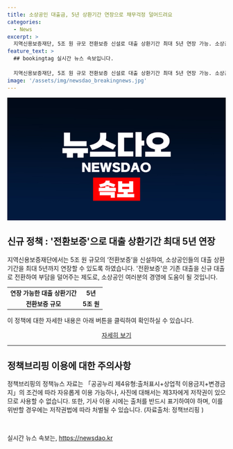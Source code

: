 ```yaml
---
title: 소상공인 대출금, 5년 상환기간 연장으로 채무걱정 덜어드려요
categories:
  - News
excerpt: >
  지역신용보증재단, 5조 원 규모 전환보증 신설로 대출 상환기간 최대 5년 연장 가능. 소상공인 부담 경감 위해 노력
feature_text: >
  ## bookingtag 실시간 뉴스 속보입니다.

  지역신용보증재단, 5조 원 규모 전환보증 신설로 대출 상환기간 최대 5년 연장 가능. 소상공인 부담 경감 위해 노력
image: '/assets/img/newsdao_breakingnews.jpg'
---
```


<p><img src="/assets/img/newsdao_breakingnews.jpg" alt="bookingtag 속보" /></p>

<h2 data-ke-size="size26">신규 정책 : '전환보증'으로 대출 상환기간 최대 5년 연장</h2>

<p data-ke-size="size16">지역신용보증재단에서는 5조 원 규모의 ‘전환보증’을 신설하여, 소상공인들의 대출 상환기간을 최대 5년까지 연장할 수 있도록 하였습니다. '전환보증'은 기존 대출을 신규 대출로 전환하여 부담을 덜어주는 제도로, 소상공인 여러분의 경영에 도움이 될 것입니다.</p>

<table>
  <tr>
    <td style="text-align: center; height: 17px;"><b>연장 가능한 대출 상환기간</b></td>
    <td style="text-align: center; height: 17px;"><b>5년</b></td>
  </tr>
  <tr>
    <td style="text-align: center; height: 17px;"><b>전환보증 규모</b></td>
    <td style="text-align: center; height: 17px;"><b>5조 원</b></td>
  </tr>
</table>

<p data-ke-size="size16">이 정책에 대한 자세한 내용은 아래 버튼을 클릭하여 확인하실 수 있습니다.</p>

<div style="text-align: center;">
  <a href="https://www.examplelink.com">자세히 보기</a>
</div>

<hr>

<h2 data-ke-size="size26">정책브리핑 이용에 대한 주의사항</h2>

<p data-ke-size="size16">정책브리핑의 정책뉴스 자료는 「공공누리 제4유형:출처표시+상업적 이용금지+변경금지」의 조건에 따라 자유롭게 이용 가능하나, 사진에 대해서는 제3자에게 저작권이 있으므로 사용할 수 없습니다. 또한, 기사 이용 시에는 출처를 반드시 표기하여야 하며, 이를 위반할 경우에는 저작권법에 따라 처벌될 수 있습니다. (자료출처: 정책브리핑 )</p>

<p data-ke-size="size16">&nbsp;</p>
실시간 뉴스 속보는, <a href="https://newsdao.kr" rel="dofollow">https://newsdao.kr</a>



